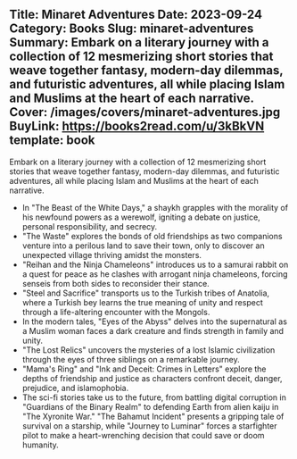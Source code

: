 Title: Minaret Adventures
Date: 2023-09-24
Category: Books
Slug: minaret-adventures
Summary: Embark on a literary journey with a collection of 12 mesmerizing short stories that weave together fantasy, modern-day dilemmas, and futuristic adventures, all while placing Islam and Muslims at the heart of each narrative.
Cover: /images/covers/minaret-adventures.jpg
BuyLink: https://books2read.com/u/3kBkVN
template: book
---

Embark on a literary journey with a collection of 12 mesmerizing short stories that weave together fantasy, modern-day dilemmas, and futuristic adventures, all while placing Islam and Muslims at the heart of each narrative.

- In "The Beast of the White Days," a shaykh grapples with the morality of his newfound powers as a werewolf, igniting a debate on justice, personal responsibility, and secrecy.
- "The Waste" explores the bonds of old friendships as two companions venture into a perilous land to save their town, only to discover an unexpected village thriving amidst the monsters.
- "Reihan and the Ninja Chameleons" introduces us to a samurai rabbit on a quest for peace as he clashes with arrogant ninja chameleons, forcing senseis from both sides to reconsider their stance.
- "Steel and Sacrifice" transports us to the Turkish tribes of Anatolia, where a Turkish bey learns the true meaning of unity and respect through a life-altering encounter with the Mongols.
- In the modern tales, "Eyes of the Abyss" delves into the supernatural as a Muslim woman faces a dark creature and finds strength in family and unity.
- "The Lost Relics" uncovers the mysteries of a lost Islamic civilization through the eyes of three siblings on a remarkable journey.
- "Mama's Ring" and "Ink and Deceit: Crimes in Letters" explore the depths of friendship and justice as characters confront deceit, danger, prejudice, and islamophobia.
- The sci-fi stories take us to the future, from battling digital corruption in "Guardians of the Binary Realm" to defending Earth from alien kaiju in "The Xyronite War." "The Bahamut Incident" presents a gripping tale of survival on a starship, while "Journey to Luminar" forces a starfighter pilot to make a heart-wrenching decision that could save or doom humanity.
